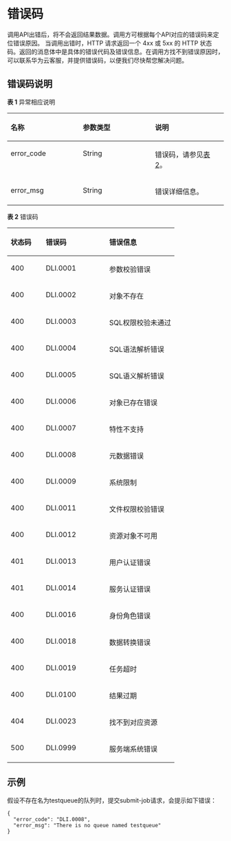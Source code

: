 # 错误码<a name="dli_02_0056"></a>

调用API出错后，将不会返回结果数据。调用方可根据每个API对应的错误码来定位错误原因。 当调用出错时，HTTP 请求返回一个 4xx 或 5xx 的 HTTP 状态码。返回的消息体中是具体的错误代码及错误信息。在调用方找不到错误原因时，可以联系华为云客服，并提供错误码，以便我们尽快帮您解决问题。

## 错误码说明<a name="section4150319217158"></a>

**表 1**  异常相应说明

<a name="table9366913165826"></a>
<table><thead align="left"><tr id="row48591470165826"><th class="cellrowborder" valign="top" width="33.33333333333333%" id="mcps1.2.4.1.1"><p id="p31358739165826"><a name="p31358739165826"></a><a name="p31358739165826"></a><strong id="b6695494217120"><a name="b6695494217120"></a><a name="b6695494217120"></a>名称</strong></p>
</th>
<th class="cellrowborder" valign="top" width="33.33333333333333%" id="mcps1.2.4.1.2"><p id="p48257464165826"><a name="p48257464165826"></a><a name="p48257464165826"></a><strong id="b3751454617120"><a name="b3751454617120"></a><a name="b3751454617120"></a>参数类型</strong></p>
</th>
<th class="cellrowborder" valign="top" width="33.33333333333333%" id="mcps1.2.4.1.3"><p id="p5973956165826"><a name="p5973956165826"></a><a name="p5973956165826"></a><strong id="b1930419717120"><a name="b1930419717120"></a><a name="b1930419717120"></a>说明</strong></p>
</th>
</tr>
</thead>
<tbody><tr id="row3968467165826"><td class="cellrowborder" valign="top" width="33.33333333333333%" headers="mcps1.2.4.1.1 "><p id="p6168790165826"><a name="p6168790165826"></a><a name="p6168790165826"></a>error_code</p>
</td>
<td class="cellrowborder" valign="top" width="33.33333333333333%" headers="mcps1.2.4.1.2 "><p id="p50585232165826"><a name="p50585232165826"></a><a name="p50585232165826"></a>String</p>
</td>
<td class="cellrowborder" valign="top" width="33.33333333333333%" headers="mcps1.2.4.1.3 "><p id="p11808165826"><a name="p11808165826"></a><a name="p11808165826"></a>错误码，请参见<a href="#dli_02_0056__table40141715145511">表2</a>。</p>
</td>
</tr>
<tr id="row1334395165826"><td class="cellrowborder" valign="top" width="33.33333333333333%" headers="mcps1.2.4.1.1 "><p id="p60357739165826"><a name="p60357739165826"></a><a name="p60357739165826"></a>error_msg</p>
</td>
<td class="cellrowborder" valign="top" width="33.33333333333333%" headers="mcps1.2.4.1.2 "><p id="p29776513165826"><a name="p29776513165826"></a><a name="p29776513165826"></a>String</p>
</td>
<td class="cellrowborder" valign="top" width="33.33333333333333%" headers="mcps1.2.4.1.3 "><p id="p44584926165826"><a name="p44584926165826"></a><a name="p44584926165826"></a>错误详细信息。</p>
</td>
</tr>
</tbody>
</table>

**表 2**  错误码

<a name="table40141715145511"></a>
<table><thead align="left"><tr id="row29521114145511"><th class="cellrowborder" valign="top" width="21%" id="mcps1.2.4.1.1"><p id="p4624557145511"><a name="p4624557145511"></a><a name="p4624557145511"></a><strong id="b4128503217130"><a name="b4128503217130"></a><a name="b4128503217130"></a>状态码</strong></p>
</th>
<th class="cellrowborder" valign="top" width="38%" id="mcps1.2.4.1.2"><p id="p62289448145511"><a name="p62289448145511"></a><a name="p62289448145511"></a><strong id="b2844928317130"><a name="b2844928317130"></a><a name="b2844928317130"></a>错误码</strong></p>
</th>
<th class="cellrowborder" valign="top" width="41%" id="mcps1.2.4.1.3"><p id="p66817641145511"><a name="p66817641145511"></a><a name="p66817641145511"></a><strong id="b862616617130"><a name="b862616617130"></a><a name="b862616617130"></a>错误信息</strong></p>
</th>
</tr>
</thead>
<tbody><tr id="row25626561145511"><td class="cellrowborder" valign="top" width="21%" headers="mcps1.2.4.1.1 "><p id="p2737943145511"><a name="p2737943145511"></a><a name="p2737943145511"></a>400</p>
</td>
<td class="cellrowborder" valign="top" width="38%" headers="mcps1.2.4.1.2 "><p id="p64189876145511"><a name="p64189876145511"></a><a name="p64189876145511"></a>DLI.0001</p>
</td>
<td class="cellrowborder" valign="top" width="41%" headers="mcps1.2.4.1.3 "><p id="p39979192145511"><a name="p39979192145511"></a><a name="p39979192145511"></a>参数校验错误</p>
</td>
</tr>
<tr id="row57037913145511"><td class="cellrowborder" valign="top" width="21%" headers="mcps1.2.4.1.1 "><p id="p51719768145511"><a name="p51719768145511"></a><a name="p51719768145511"></a>400</p>
</td>
<td class="cellrowborder" valign="top" width="38%" headers="mcps1.2.4.1.2 "><p id="p58506607145511"><a name="p58506607145511"></a><a name="p58506607145511"></a>DLI.0002</p>
</td>
<td class="cellrowborder" valign="top" width="41%" headers="mcps1.2.4.1.3 "><p id="p14998717145511"><a name="p14998717145511"></a><a name="p14998717145511"></a>对象不存在</p>
</td>
</tr>
<tr id="row2342487145511"><td class="cellrowborder" valign="top" width="21%" headers="mcps1.2.4.1.1 "><p id="p26001082202716"><a name="p26001082202716"></a><a name="p26001082202716"></a>400</p>
</td>
<td class="cellrowborder" valign="top" width="38%" headers="mcps1.2.4.1.2 "><p id="p14529668145511"><a name="p14529668145511"></a><a name="p14529668145511"></a>DLI.0003</p>
</td>
<td class="cellrowborder" valign="top" width="41%" headers="mcps1.2.4.1.3 "><p id="p40440374145511"><a name="p40440374145511"></a><a name="p40440374145511"></a>SQL权限校验未通过</p>
</td>
</tr>
<tr id="row2925587145511"><td class="cellrowborder" valign="top" width="21%" headers="mcps1.2.4.1.1 "><p id="p30089370202716"><a name="p30089370202716"></a><a name="p30089370202716"></a>400</p>
</td>
<td class="cellrowborder" valign="top" width="38%" headers="mcps1.2.4.1.2 "><p id="p53702119145511"><a name="p53702119145511"></a><a name="p53702119145511"></a>DLI.0004</p>
</td>
<td class="cellrowborder" valign="top" width="41%" headers="mcps1.2.4.1.3 "><p id="p3993540145511"><a name="p3993540145511"></a><a name="p3993540145511"></a>SQL语法解析错误</p>
</td>
</tr>
<tr id="row32018352145511"><td class="cellrowborder" valign="top" width="21%" headers="mcps1.2.4.1.1 "><p id="p5452315202717"><a name="p5452315202717"></a><a name="p5452315202717"></a>400</p>
</td>
<td class="cellrowborder" valign="top" width="38%" headers="mcps1.2.4.1.2 "><p id="p66030268145511"><a name="p66030268145511"></a><a name="p66030268145511"></a>DLI.0005</p>
</td>
<td class="cellrowborder" valign="top" width="41%" headers="mcps1.2.4.1.3 "><p id="p51837452145511"><a name="p51837452145511"></a><a name="p51837452145511"></a>SQL语义解析错误</p>
</td>
</tr>
<tr id="row54659348145511"><td class="cellrowborder" valign="top" width="21%" headers="mcps1.2.4.1.1 "><p id="p15315343202717"><a name="p15315343202717"></a><a name="p15315343202717"></a>400</p>
</td>
<td class="cellrowborder" valign="top" width="38%" headers="mcps1.2.4.1.2 "><p id="p24984038145511"><a name="p24984038145511"></a><a name="p24984038145511"></a>DLI.0006</p>
</td>
<td class="cellrowborder" valign="top" width="41%" headers="mcps1.2.4.1.3 "><p id="p52759410145511"><a name="p52759410145511"></a><a name="p52759410145511"></a>对象已存在错误</p>
</td>
</tr>
<tr id="row45922785145511"><td class="cellrowborder" valign="top" width="21%" headers="mcps1.2.4.1.1 "><p id="p17050610202719"><a name="p17050610202719"></a><a name="p17050610202719"></a>400</p>
</td>
<td class="cellrowborder" valign="top" width="38%" headers="mcps1.2.4.1.2 "><p id="p57564170145511"><a name="p57564170145511"></a><a name="p57564170145511"></a>DLI.0007</p>
</td>
<td class="cellrowborder" valign="top" width="41%" headers="mcps1.2.4.1.3 "><p id="p60618778145511"><a name="p60618778145511"></a><a name="p60618778145511"></a>特性不支持</p>
</td>
</tr>
<tr id="row60854776202446"><td class="cellrowborder" valign="top" width="21%" headers="mcps1.2.4.1.1 "><p id="p14755569202719"><a name="p14755569202719"></a><a name="p14755569202719"></a>400</p>
</td>
<td class="cellrowborder" valign="top" width="38%" headers="mcps1.2.4.1.2 "><p id="p4995256202451"><a name="p4995256202451"></a><a name="p4995256202451"></a>DLI.0008</p>
</td>
<td class="cellrowborder" valign="top" width="41%" headers="mcps1.2.4.1.3 "><p id="p2457616202446"><a name="p2457616202446"></a><a name="p2457616202446"></a>元数据错误</p>
</td>
</tr>
<tr id="row62998249202446"><td class="cellrowborder" valign="top" width="21%" headers="mcps1.2.4.1.1 "><p id="p28327352202721"><a name="p28327352202721"></a><a name="p28327352202721"></a>400</p>
</td>
<td class="cellrowborder" valign="top" width="38%" headers="mcps1.2.4.1.2 "><p id="p17663220202451"><a name="p17663220202451"></a><a name="p17663220202451"></a>DLI.0009</p>
</td>
<td class="cellrowborder" valign="top" width="41%" headers="mcps1.2.4.1.3 "><p id="p5113272202446"><a name="p5113272202446"></a><a name="p5113272202446"></a>系统限制</p>
</td>
</tr>
<tr id="row5691745202446"><td class="cellrowborder" valign="top" width="21%" headers="mcps1.2.4.1.1 "><p id="p49959031202722"><a name="p49959031202722"></a><a name="p49959031202722"></a>400</p>
</td>
<td class="cellrowborder" valign="top" width="38%" headers="mcps1.2.4.1.2 "><p id="p39848497202451"><a name="p39848497202451"></a><a name="p39848497202451"></a>DLI.0011</p>
</td>
<td class="cellrowborder" valign="top" width="41%" headers="mcps1.2.4.1.3 "><p id="p10692923202446"><a name="p10692923202446"></a><a name="p10692923202446"></a>文件权限校验错误</p>
</td>
</tr>
<tr id="row2502141202446"><td class="cellrowborder" valign="top" width="21%" headers="mcps1.2.4.1.1 "><p id="p47129380202722"><a name="p47129380202722"></a><a name="p47129380202722"></a>400</p>
</td>
<td class="cellrowborder" valign="top" width="38%" headers="mcps1.2.4.1.2 "><p id="p58525601202451"><a name="p58525601202451"></a><a name="p58525601202451"></a>DLI.0012</p>
</td>
<td class="cellrowborder" valign="top" width="41%" headers="mcps1.2.4.1.3 "><p id="p42346652202446"><a name="p42346652202446"></a><a name="p42346652202446"></a>资源对象不可用</p>
</td>
</tr>
<tr id="row56369397202446"><td class="cellrowborder" valign="top" width="21%" headers="mcps1.2.4.1.1 "><p id="p21759105202725"><a name="p21759105202725"></a><a name="p21759105202725"></a>401</p>
</td>
<td class="cellrowborder" valign="top" width="38%" headers="mcps1.2.4.1.2 "><p id="p51035059202451"><a name="p51035059202451"></a><a name="p51035059202451"></a>DLI.0013</p>
</td>
<td class="cellrowborder" valign="top" width="41%" headers="mcps1.2.4.1.3 "><p id="p24016783202446"><a name="p24016783202446"></a><a name="p24016783202446"></a>用户认证错误</p>
</td>
</tr>
<tr id="row8397192202446"><td class="cellrowborder" valign="top" width="21%" headers="mcps1.2.4.1.1 "><p id="p24696291202725"><a name="p24696291202725"></a><a name="p24696291202725"></a>401</p>
</td>
<td class="cellrowborder" valign="top" width="38%" headers="mcps1.2.4.1.2 "><p id="p2611490420260"><a name="p2611490420260"></a><a name="p2611490420260"></a>DLI.0014</p>
</td>
<td class="cellrowborder" valign="top" width="41%" headers="mcps1.2.4.1.3 "><p id="p45555881202446"><a name="p45555881202446"></a><a name="p45555881202446"></a>服务认证错误</p>
</td>
</tr>
<tr id="row7152992202548"><td class="cellrowborder" valign="top" width="21%" headers="mcps1.2.4.1.1 "><p id="p7739495202733"><a name="p7739495202733"></a><a name="p7739495202733"></a>400</p>
</td>
<td class="cellrowborder" valign="top" width="38%" headers="mcps1.2.4.1.2 "><p id="p1534298720260"><a name="p1534298720260"></a><a name="p1534298720260"></a>DLI.0016</p>
</td>
<td class="cellrowborder" valign="top" width="41%" headers="mcps1.2.4.1.3 "><p id="p60959256202548"><a name="p60959256202548"></a><a name="p60959256202548"></a>身份角色错误</p>
</td>
</tr>
<tr id="row27544158202548"><td class="cellrowborder" valign="top" width="21%" headers="mcps1.2.4.1.1 "><p id="p49797636202733"><a name="p49797636202733"></a><a name="p49797636202733"></a>400</p>
</td>
<td class="cellrowborder" valign="top" width="38%" headers="mcps1.2.4.1.2 "><p id="p50246422202618"><a name="p50246422202618"></a><a name="p50246422202618"></a>DLI.0018</p>
</td>
<td class="cellrowborder" valign="top" width="41%" headers="mcps1.2.4.1.3 "><p id="p4564411202548"><a name="p4564411202548"></a><a name="p4564411202548"></a>数据转换错误</p>
</td>
</tr>
<tr id="row59586017202548"><td class="cellrowborder" valign="top" width="21%" headers="mcps1.2.4.1.1 "><p id="p63690791202733"><a name="p63690791202733"></a><a name="p63690791202733"></a>400</p>
</td>
<td class="cellrowborder" valign="top" width="38%" headers="mcps1.2.4.1.2 "><p id="p55311363202618"><a name="p55311363202618"></a><a name="p55311363202618"></a>DLI.0019</p>
</td>
<td class="cellrowborder" valign="top" width="41%" headers="mcps1.2.4.1.3 "><p id="p44129733202548"><a name="p44129733202548"></a><a name="p44129733202548"></a>任务超时</p>
</td>
</tr>
<tr id="row13136461202548"><td class="cellrowborder" valign="top" width="21%" headers="mcps1.2.4.1.1 "><p id="p66047915202733"><a name="p66047915202733"></a><a name="p66047915202733"></a>400</p>
</td>
<td class="cellrowborder" valign="top" width="38%" headers="mcps1.2.4.1.2 "><p id="p37066591202618"><a name="p37066591202618"></a><a name="p37066591202618"></a>DLI.0100</p>
</td>
<td class="cellrowborder" valign="top" width="41%" headers="mcps1.2.4.1.3 "><p id="p50654045202548"><a name="p50654045202548"></a><a name="p50654045202548"></a>结果过期</p>
</td>
</tr>
<tr id="row61811116173217"><td class="cellrowborder" valign="top" width="21%" headers="mcps1.2.4.1.1 "><p id="p918161653210"><a name="p918161653210"></a><a name="p918161653210"></a>404</p>
</td>
<td class="cellrowborder" valign="top" width="38%" headers="mcps1.2.4.1.2 "><p id="p7181101683211"><a name="p7181101683211"></a><a name="p7181101683211"></a>DLI.0023</p>
</td>
<td class="cellrowborder" valign="top" width="41%" headers="mcps1.2.4.1.3 "><p id="p71814160327"><a name="p71814160327"></a><a name="p71814160327"></a>找不到对应资源</p>
</td>
</tr>
<tr id="row88147911114"><td class="cellrowborder" valign="top" width="21%" headers="mcps1.2.4.1.1 "><p id="p118146918113"><a name="p118146918113"></a><a name="p118146918113"></a>500</p>
</td>
<td class="cellrowborder" valign="top" width="38%" headers="mcps1.2.4.1.2 "><p id="p13212328173312"><a name="p13212328173312"></a><a name="p13212328173312"></a>DLI.0999</p>
</td>
<td class="cellrowborder" valign="top" width="41%" headers="mcps1.2.4.1.3 "><p id="p62141128203310"><a name="p62141128203310"></a><a name="p62141128203310"></a>服务端系统错误</p>
</td>
</tr>
</tbody>
</table>

## 示例<a name="section35051829162056"></a>

假设不存在名为testqueue的队列时，提交submit-job请求，会提示如下错误：

```
{
  "error_code": "DLI.0008",
  "error_msg": "There is no queue named testqueue"
}
```

